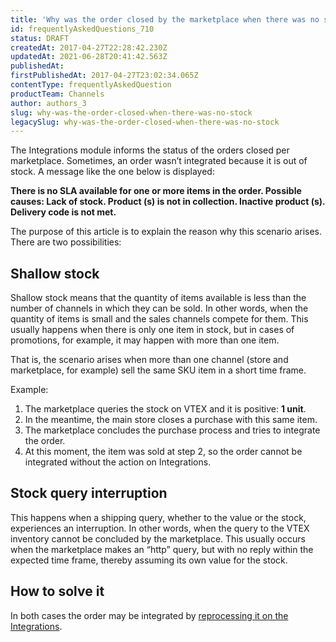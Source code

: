 ```yaml
---
title: 'Why was the order closed by the marketplace when there was no stock?'
id: frequentlyAskedQuestions_710
status: DRAFT
createdAt: 2017-04-27T22:28:42.230Z
updatedAt: 2021-06-28T20:41:42.563Z
publishedAt: 
firstPublishedAt: 2017-04-27T23:02:34.065Z
contentType: frequentlyAskedQuestion
productTeam: Channels
author: authors_3
slug: why-was-the-order-closed-when-there-was-no-stock
legacySlug: why-was-the-order-closed-when-there-was-no-stock
---
```


The Integrations module informs the status of the orders closed per marketplace. Sometimes, an order wasn’t integrated because it is out of stock. A message like the one below is displayed:

__There is no SLA available for one or more items in the order. Possible causes: Lack of stock. Product (s) is not in collection. Inactive product (s). Delivery code is not met.__

The purpose of this article is to explain the reason why this scenario arises. There are two possibilities:

## Shallow stock

Shallow stock means that the quantity of items available is less than the number of channels in which they can be sold. In other words, when the quantity of items is small and the sales channels compete for them. This usually happens when there is only one item in stock, but in cases of promotions, for example, it may happen with more than one item.

That is, the scenario arises when more than one channel (store and marketplace, for example) sell the same SKU item in a short time frame.

Example:

1. The marketplace queries the stock on VTEX and it is positive: __1 unit__.
2. In the meantime, the main store closes a purchase with this same item.
3. The marketplace concludes the purchase process and tries to integrate the order.
4. At this moment, the item was sold at step 2, so the order cannot be integrated without the action on Integrations.

## Stock query interruption

This happens when a shipping query, whether to the value or the stock, experiences an interruption. In other words, when the query to the VTEX inventory cannot be concluded by the marketplace. This usually occurs when the marketplace makes an “http” query, but with no reply within the expected time frame, thereby assuming its own value for the stock.

## How to solve it

In both cases the order may be integrated by [reprocessing it on the Integrations](/en/tutorial/checking-integrations-in-bridge).
